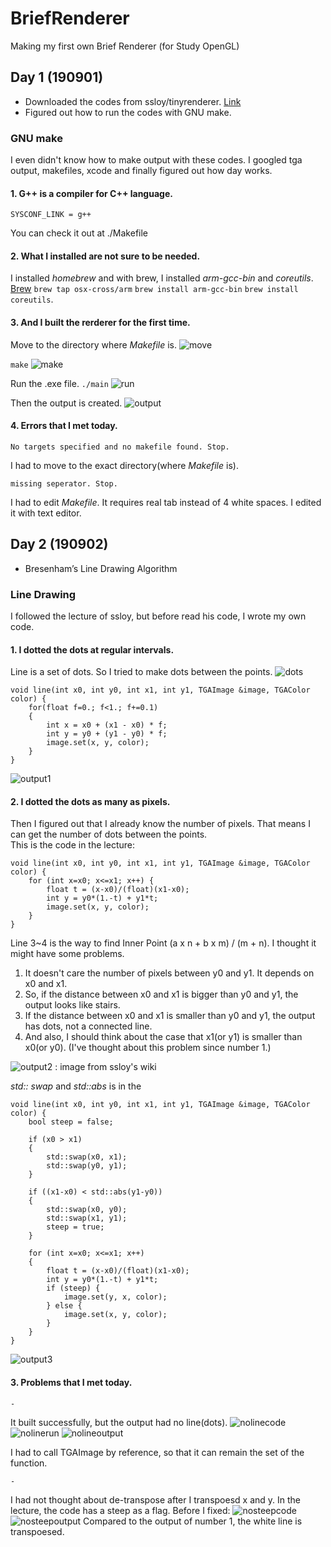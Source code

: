 # BriefRenderer
Making my first own Brief Renderer (for Study OpenGL)   
   

## Day 1 (190901)
* Downloaded the codes from ssloy/tinyrenderer. [Link](https://github.com/ssloy/tinyrenderer)
* Figured out how to run the codes with GNU make.
     
    
### GNU make

I even didn't know how to make output with these codes.
I googled tga output, makefiles, xcode and finally figured out how day works.

#### 1. G++ is a compiler for C++ language.
```
SYSCONF_LINK = g++
```
You can check it out at ./Makefile
    
    
#### 2. What I installed are not sure to be needed.
I installed *homebrew* and with brew, I installed *arm-gcc-bin* and *coreutils*.
[Brew](https://brew.sh/index_ko)
`brew tap osx-cross/arm` `brew install arm-gcc-bin` `brew install coreutils`.
   
   
#### 3. And I built the rerderer for the first time.
Move to the directory where *Makefile* is.
![move](https://ifh.cc/g/BThxS.jpg)
    
`make`
![make](https://ifh.cc/g/3WhPB.jpg)
    
Run the .exe file.
`./main`
![run](https://ifh.cc/g/BqWTJ.jpg)
    
Then the output is created.
![output](https://ifh.cc/g/6ugvl.jpg)
   
   
#### 4. Errors that I met today.
`
No targets specified and no makefile found. Stop.
`
    
I had to move to the exact directory(where *Makefile* is).
   
    
`
missing seperator. Stop.
`
    
I had to edit *Makefile*. It requires real tab instead of 4 white spaces. I edited it with text editor.


## Day 2 (190902)
* Bresenham’s Line Drawing Algorithm
    
### Line Drawing

I followed the lecture of ssloy, but before read his code, I wrote my own code.

#### 1. I dotted the dots at regular intervals.
Line is a set of dots. So I tried to make dots between the points.
![dots](https://ifh.cc/g/UUNK7.jpg)
    
```
void line(int x0, int y0, int x1, int y1, TGAImage &image, TGAColor color) {
    for(float f=0.; f<1.; f+=0.1)
    {
        int x = x0 + (x1 - x0) * f;
        int y = y0 + (y1 - y0) * f;
        image.set(x, y, color);
    }
}
```
    
![output1](https://ifh.cc/g/ZSldo.jpg)
    
    
#### 2. I dotted the dots as many as pixels.

Then I figured out that I already know the number of pixels. That means I can get the number of dots between the points.    
This is the code in the lecture:
```
void line(int x0, int y0, int x1, int y1, TGAImage &image, TGAColor color) { 
    for (int x=x0; x<=x1; x++) { 
        float t = (x-x0)/(float)(x1-x0); 
        int y = y0*(1.-t) + y1*t;
        image.set(x, y, color); 
    } 
}
```
Line 3~4 is the way to find Inner Point (a x n + b x m) / (m + n).
I thought it might have some problems.
1) It doesn't care the number of pixels between y0 and y1. It depends on x0 and x1.
2) So, if the distance between x0 and x1 is bigger than y0 and y1, the output looks like stairs.
3) If the distance between x0 and x1 is smaller than y0 and y1, the output has dots, not a connected line.
4) And also, I should think about the case that x1(or y1) is smaller than x0(or y0). (I've thought about this problem since number 1.)

![output2](https://ifh.cc/g/tOU2G.png) : image from ssloy's wiki

    
*std:: swap* and *std::abs* is in the *<cmath>*
```
void line(int x0, int y0, int x1, int y1, TGAImage &image, TGAColor color) {
    bool steep = false;
    
    if (x0 > x1)
    {
        std::swap(x0, x1);
        std::swap(y0, y1);
    }
    
    if ((x1-x0) < std::abs(y1-y0))
    {
        std::swap(x0, y0);
        std::swap(x1, y1);
        steep = true;
    }
    
    for (int x=x0; x<=x1; x++)
    {
        float t = (x-x0)/(float)(x1-x0);
        int y = y0*(1.-t) + y1*t;
        if (steep) {
            image.set(y, x, color);
        } else {
            image.set(x, y, color);
        }
    }
}
```
![output3](https://ifh.cc/g/uuL9x.jpg)


#### 3. Problems that I met today.
`-`
    
It built successfully, but the output had no line(dots).
![nolinecode](https://ifh.cc/g/LBp8f.jpg)
![nolinerun](https://ifh.cc/g/fY2cD.jpg)
![nolineoutput](https://ifh.cc/g/Erp8E.jpg)
    
I had to call TGAImage by reference, so that it can remain the set of the function.
    
    
`-`

I had not thought about de-transpose after I transpoesd x and y.
In the lecture, the code has a steep as a flag.
Before I fixed:
![nosteepcode](https://ifh.cc/g/nSCND.jpg)
![nosteepoutput](https://ifh.cc/g/fqTG9.jpg)
Compared to the output of number 1, the white line is transpoesed.
